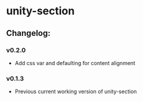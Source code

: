 # unity-section

## Changelog:

### v0.2.0
- Add css var and defaulting for content alignment

### v0.1.3
- Previous current working version of unity-section
